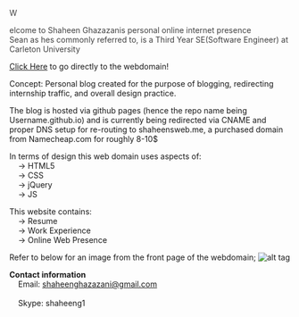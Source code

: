 <p style="color: #424242;
        font-family: "Adobe Caslon Pro", "Hoefler Text", Georgia, Garamond, Times, serif;
	letter-spacing:0.1em;
	text-align:center;
	margin: 40px auto;
	text-transform: lowercase;
	line-height: 145%;
	font-size: 14pt;
	font-variant: small-caps;
	 text-transform: uppercase;">W</p> 
<p style="color: #424242;
        font-family: "Adobe Caslon Pro", "Hoefler Text", Georgia, Garamond, Times, serif;
	letter-spacing:0.1em;
	text-align:center;
	margin: 40px auto;
	text-transform: lowercase;
	line-height: 145%;
	font-size: 14pt;
	font-variant: small-caps;">elcome to Shaheen Ghazazanis personal online internet presence <br/>
        Sean as hes commonly referred to, is a Third Year SE(Software Engineer) at Carleton University</p>
<a href="http://shaheensweb.me">Click Here</a> to go directly to the webdomain! 

Concept: Personal blog created for the purpose of blogging, redirecting internship traffic, and overall design practice. <br />

The blog is hosted via github pages (hence the repo name being Username.github.io) and is currently being redirected
via CNAME and proper DNS setup for re-routing to shaheensweb.me, a purchased domain from Namecheap.com for roughly 8-10$ <br />

In terms of design this web domain uses aspects of: <br />
&nbsp;&nbsp;&nbsp;&nbsp;-> HTML5<br />
&nbsp;&nbsp;&nbsp;&nbsp;-> CSS<br />
&nbsp;&nbsp;&nbsp;&nbsp;-> jQuery <br />
&nbsp;&nbsp;&nbsp;&nbsp;-> JS <br />
  
This website contains: <br />
&nbsp;&nbsp;&nbsp;&nbsp;-> Resume <br />
&nbsp;&nbsp;&nbsp;&nbsp;-> Work Experience <br />
&nbsp;&nbsp;&nbsp;&nbsp;-> Online Web Presence <br />

Refer to below for an image from the front page of the webdomain;
![alt tag](http://i.imgur.com/SpKUBX8.jpg)

<b>Contact information</b> <br />
&nbsp;&nbsp;&nbsp;&nbsp;Email: shaheenghazazani@gmail.com  <br />     
&nbsp;&nbsp;&nbsp;&nbsp;Skype: shaheeng1 


  
  
